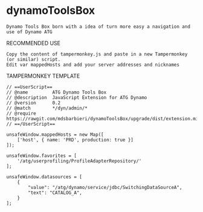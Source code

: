 # dynamoToolsBox
    
    Dynamo Tools Box born with a idea of turn more easy a navigation and use of Dynamo ATG

RECOMMENDED USE

    Copy the content of tampermonkey.js and paste in a new Tampermonkey (or similar) script. 
    Edit var mappedHosts and add your server addresses and nicknames

TAMPERMONKEY TEMPLATE

    // ==UserScript==
    // @name         ATG Dynamo Tools Box
    // @description  JavaScript Extension for ATG Dynamo
    // @version      0.2
    // @match        */dyn/admin/*
    // @require      https://rawgit.com/mdsbarbieri/dynamoToolsBox/upgrade/dist/extension.min.js
    // ==/UserScript==

    unsafeWindow.mappedHosts = new Map([
        ['host', { name: 'PRD', production: true }]
    ]);

    unsafeWindow.favorites = [
        '/atg/userprofiling/ProfileAdapterRepository/'
    ];

    unsafeWindow.datasources = [
        {
            "value": "/atg/dynamo/service/jdbc/SwitchingDataSourceA",
            "text": "CATALOG_A",
        }
    ];